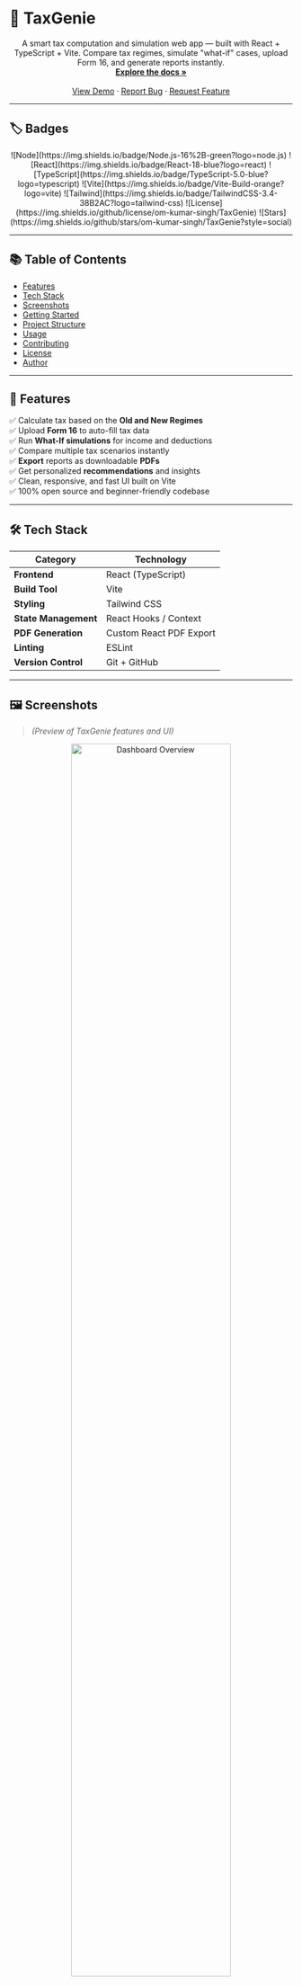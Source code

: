 # 🧮 TaxGenie

<p align="center">
  A smart tax computation and simulation web app — built with React + TypeScript + Vite.  
  Compare tax regimes, simulate "what-if" cases, upload Form 16, and generate reports instantly.
  <br />
  <a href="https://github.com/om-kumar-singh/TaxGenie"><strong>Explore the docs »</strong></a>
  <br />
  <br />
  <a href="https://taxgenie-helper.netlify.app/">View Demo</a>
  ·
  <a href="https://github.com/om-kumar-singh/TaxGenie/issues">Report Bug</a>
  ·
  <a href="https://github.com/om-kumar-singh/TaxGenie/issues">Request Feature</a>
</p>

---

## 🏷️ Badges

<p align="center">
  ![Node](https://img.shields.io/badge/Node.js-16%2B-green?logo=node.js)
  ![React](https://img.shields.io/badge/React-18-blue?logo=react)
  ![TypeScript](https://img.shields.io/badge/TypeScript-5.0-blue?logo=typescript)
  ![Vite](https://img.shields.io/badge/Vite-Build-orange?logo=vite)
  ![Tailwind](https://img.shields.io/badge/TailwindCSS-3.4-38B2AC?logo=tailwind-css)
  ![License](https://img.shields.io/github/license/om-kumar-singh/TaxGenie)
  ![Stars](https://img.shields.io/github/stars/om-kumar-singh/TaxGenie?style=social)
</p>

---

## 📚 Table of Contents

- [Features](#-features)
- [Tech Stack](#-tech-stack)
- [Screenshots](#-screenshots)
- [Getting Started](#-getting-started)
- [Project Structure](#-project-structure)
- [Usage](#-usage)
- [Contributing](#-contributing)
- [License](#-license)
- [Author](#-author)

---

## 🚀 Features

✅ Calculate tax based on the **Old and New Regimes**  
✅ Upload **Form 16** to auto-fill tax data  
✅ Run **What-If simulations** for income and deductions  
✅ Compare multiple tax scenarios instantly  
✅ **Export** reports as downloadable **PDFs**  
✅ Get personalized **recommendations** and insights  
✅ Clean, responsive, and fast UI built on Vite  
✅ 100% open source and beginner-friendly codebase  

---

## 🛠 Tech Stack

| Category | Technology |
|----------|------------|
| **Frontend** | React (TypeScript) |
| **Build Tool** | Vite |
| **Styling** | Tailwind CSS |
| **State Management** | React Hooks / Context |
| **PDF Generation** | Custom React PDF Export |
| **Linting** | ESLint |
| **Version Control** | Git + GitHub |

---

## 🖼 Screenshots

> *(Preview of TaxGenie features and UI)*  

<p align="center">
  <img src="assets/screenshots/Screenshot_230545.png" width="75%" alt="Dashboard Overview"><br/>
  <img src="assets/screenshots/Screenshot_230604.png" width="75%" alt="Form16 Upload"><br/>
  <img src="assets/screenshots/Screenshot_230629.png" width="75%" alt="What-If Simulator"><br/>
  <img src="assets/screenshots/Screenshot_230711.png" width="75%" alt="Tax Comparison"><br/>
  <img src="assets/screenshots/Screenshot_230725.png" width="75%" alt="Recommendations"><br/>
  <img src="assets/screenshots/Screenshot_230739.png" width="75%" alt="Genie Assistant"><br/>
  <img src="assets/screenshots/Screenshot_230847.png" width="75%" alt="PDF Export"><br/>
</p>

> ⚙️ *(Save your images inside `/assets/screenshots/` before committing.)*

---

## 🏁 Getting Started

Follow these steps to run the project locally:

### 1️⃣ Prerequisites

Install the following before you start:
- [Node.js](https://nodejs.org/) (v16+)
- npm or yarn
- Git

### 2️⃣ Clone the Repository

```bash
git clone https://github.com/om-kumar-singh/TaxGenie.git
cd TaxGenie
```

### 3️⃣ Install Dependencies

```bash
npm install
# or
yarn
```

### 4️⃣ Run the Development Server

```bash
npm run dev
# or
yarn dev
```

The app will be available at 👉 **http://localhost:5173**

### 5️⃣ Build for Production

```bash
npm run build
# or
yarn build
```

### 6️⃣ Preview the Production Build

```bash
npm run preview
# or
yarn preview
```

---

## 📂 Project Structure

```
TaxGenie/
├── public/
├── src/
│   ├── components/
│   │   ├── ExportPDF.tsx
│   │   ├── FinancialInput.tsx
│   │   ├── Form16Upload.tsx
│   │   ├── GenieAssistant.tsx
│   │   ├── Header.tsx
│   │   ├── Recommendations.tsx
│   │   ├── TaxChatbot.tsx
│   │   ├── TaxComparison.tsx
│   │   └── WhatIfSimulator.tsx
│   ├── utils/
│   │   └── taxCalculator.ts
│   ├── types/
│   │   └── tax.ts
│   ├── App.tsx
│   ├── main.tsx
│   └── index.css
├── package.json
├── vite.config.ts
├── tailwind.config.js
├── postcss.config.js
├── eslint.config.js
├── tsconfig.json
└── README.md
```

---

## 💻 Usage

1. **Open the app** at 👉 [TaxGenie](https://taxgenie-helper.netlify.app/)
2. **Enter your income**, deductions, and investment details
3. **View tax results** under both Old and New Regimes
4. **Use the What-If Simulator** to test different financial scenarios
5. **Export your results** as a PDF report
6. **Optionally, upload your Form 16** for quick automation

---

## 🤝 Contributing

Contributions are welcome!  
Fork the repo, create a new branch, make your changes, and submit a PR.

```bash
git checkout -b feature-name
git commit -m "Add new feature"
git push origin feature-name
```

---

## 📜 License

Distributed under the MIT License.  
See `LICENSE` for more information.

---

## 👨‍💻 Author

**Om Kumar Singh**

- GitHub: [@om-kumar-singh](https://github.com/om-kumar-singh)
- Project: [TaxGenie](https://github.com/om-kumar-singh/TaxGenie)
- Live Demo: [TaxGenie](https://taxgenie-helper.netlify.app/)

---
